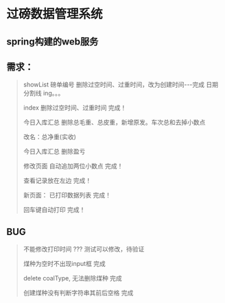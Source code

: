 # 过磅数据管理系统

## spring构建的web服务

## 需求：

> showList 磅单编号 删除过空时间、过重时间，改为创建时间---完成 日期分割线 ing。。。
> 
> index 删除过空时间、过重时间     完成！
> 
> 今日入库汇总 删除总毛重、总皮重，新增原发。车次总和去掉小数点
> 
> 改名：总净重(实收)
> 
> 今日入库汇总 删除盈亏
> 
> 修改页面 自动追加两位小数点    完成！
> 
> 查看记录放在左边              完成！
> 
> 新页面： 已打印数据列表          完成！
> 
> 回车键自动打印                   完成！

## BUG

> 不能修改打印时间                  ??? 测试可以修改，待验证
> 
> 煤种为空时不出现input框            完成
> 
> delete coalType, 无法删除煤种     完成
> 
> 创建煤种没有判断字符串其前后空格      完成
> 

